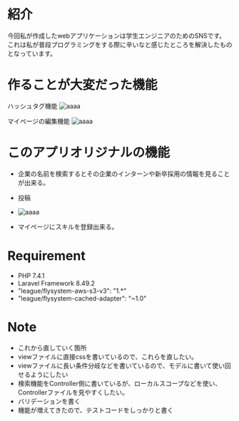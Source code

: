 # 紹介
今回私が作成したwebアプリケーションは学生エンジニアのためのSNSです。
これは私が普段プログラミングをする際に辛いなと感じたところを解決したものとなっています。
 
# 作ることが大変だった機能
 
ハッシュタグ機能
![aaaa](https://user-images.githubusercontent.com/72079540/126267970-29f86d61-3f4b-4ccd-a6e7-7d76a784fc16.gif)

マイページの編集機能
![aaaa](https://user-images.githubusercontent.com/72079540/126269398-828c3ed1-9e17-4c89-8db2-d86cea703ace.gif)

 
# このアプリオリジナルの機能
* 企業の名前を検索するとその企業のインターンや新卒採用の情報を見ることが出来る。
* 投稿
* ![aaaa](https://user-images.githubusercontent.com/72079540/126273573-f4d8187b-1b26-428e-b263-611208e8790f.gif)

* マイページにスキルを登録出来る。

 
# Requirement
 

 
* PHP 7.4.1 
* Laravel Framework 8.49.2
* "league/flysystem-aws-s3-v3": "1.*"
* "league/flysystem-cached-adapter": "~1.0"
 

 

 
# Note
* これから直していく箇所
* viewファイルに直接cssを書いているので、これらを直したい。
* viewファイルに長い条件分岐などを書いているので、モデルに書いて使い回せるようにしたい
* 検索機能をController側に書いているが、ローカルスコープなどを使い、Controllerファイルを見やすくしたい。
* バリデーションを書く
* 機能が増えてきたので、テストコードをしっかりと書く




 
